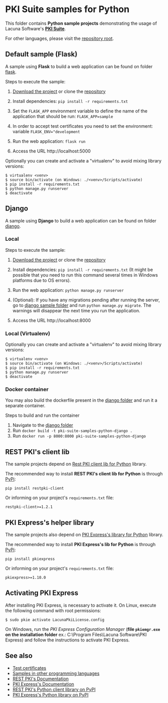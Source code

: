 # PKI Suite samples for Python

This folder contains **Python sample projects** demonstrating the usage of Lacuna Software's
**[PKI Suite](https://www.lacunasoftware.com/pki-suite)**.

For other languages, please visit the [repository root](https://github.com/LacunaSoftware/PkiSuiteSamples).

## Default sample (Flask)

A sample using **Flask** to build a web application can be found on folder [flask](flask/).

Steps to execute the sample:

1. [Download the project](https://github.com/LacunaSoftware/PkiSuiteSamples/archive/master.zip) or
   clone the [repository](https://github.com/LacunaSoftware/PkiSuiteSamples.git)
1. Install dependencies: `pip install -r requirements.txt`

1. Set the `FLASK_APP` environment variable to define the name of the application that should be run: `FLASK_APP=sample`

1. In order to accept test certificates you need to set the environment: variable `FLASK_ENV="development`

1. Run the web application: `flask run`

1. Access the URL http://localhost:5000

Optionally you can create and activate a "virtualenv" to avoid mixing library versions:

    $ virtualenv <venv>
    $ source bin/activate (on Windows: ./<venv>/Scripts/activate)
    $ pip install -r requirements.txt
    $ python manage.py runserver
    $ deactivate

## Django

A sample using **Django** to build a web application can be found on folder [django](django/).


### Local
Steps to execute the sample:
1. [Download the project](https://github.com/LacunaSoftware/PkiSuiteSamples/archive/master.zip) or
   clone the [repository](https://github.com/LacunaSoftware/PkiSuiteSamples.git)
1. Install dependencies: `pip install -r requirements.txt`
(It might be possible that you need to run this command several times in Windows platforms due to OS errors).

1. Run the web application: `python manage.py runserver`
1. (Optional): If you have any migrations pending after running the server, go to [django sample folder](django/sample) and run `python manage.py migrate`. The warnings will disappear the next time you run the application.
1. Access the URL http://localhost:8000

### Local (Virtualenv)
Optionally you can create and activate a "virtualenv" to avoid mixing library versions:

    $ virtualenv <venv>
    $ source bin/activate (on Windows: ./<venv>/Scripts/activate)
    $ pip install -r requirements.txt
    $ python manage.py runserver
    $ deactivate

### Docker container
You may also build the dockerfile present in the [django folder](django) and run it a separate container.

Steps to build and run the container
1. Navigate to the [django folder](django)
1. Run `docker build -t pki-suite-samples-python-django .`
1. Run `docker run -p 8000:8000 pki-suite-samples-python-django`

## REST PKI's client lib

The sample projects depend on [Rest PKI client lib for Python](https://github.com/LacunaSoftware/RestPkiPythonClient) library.

The recommended way to install **REST PKI's client lib for Python** is through [PyPi](https://pypi.org):

    pip install restpki-client

Or informing on your project's `requirements.txt` file:

    restpki-client>=1.2.1

## PKI Express's helper library

The sample projects also depend on [PKI Express's library for Python](https://github.com/LacunaSoftware/PkiExpressPython) library.

The recommended way to install **PKI Express's lib for Python** is through [PyPi](https://pypi.org):

    pip install pkiexpress

Or informing on your project's `requirements.txt` file:

    pkiexpress>=1.10.0

## Activating PKI Express

After installing PKI Express, is necessary to activate it. On Linux, execute the following
command with root permissions:

    $ sudo pkie activate LacunaPkiLicense.config

On Windows, run the _PKI Express Configuration Manager_ (**file `pkiemgr.exe` on the installation folder**
ex.: C:\Program Files\Lacuna Software\PKI Express) and follow the instructions to activate PKI Express.

## See also

- [Test certificates](https://docs.lacunasoftware.com/articles/pki-guide/test-certs)
- [Samples in other programming languages](https://github.com/LacunaSoftware/PkiSuiteSamples)
- [REST PKI's Documentation](http://docs.lacunasoftware.com/en-us/articles/rest-pki/python/index.html)
- [PKI Express's Documentation](http://docs.lacunasoftware.com/en-us/articles/pki-express/python/index.html)
- [REST PKI's Python client library on PyPI](https://pypi.org/project/restpki-client)
- [PKI Express's Python library on PyPI](https://pypi.org/project/pkiexpress)
